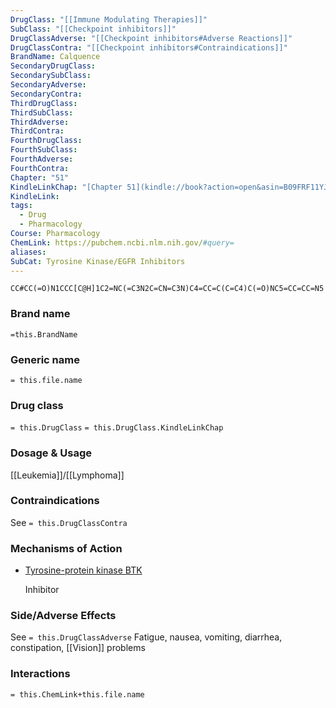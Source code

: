 ```yaml
---
DrugClass: "[[Immune Modulating Therapies]]"
SubClass: "[[Checkpoint inhibitors]]"
DrugClassAdverse: "[[Checkpoint inhibitors#Adverse Reactions]]"
DrugClassContra: "[[Checkpoint inhibitors#Contraindications]]"
BrandName: Calquence
SecondaryDrugClass: 
SecondarySubClass: 
SecondaryAdverse: 
SecondaryContra: 
ThirdDrugClass: 
ThirdSubClass: 
ThirdAdverse: 
ThirdContra: 
FourthDrugClass: 
FourthSubClass: 
FourthAdverse: 
FourthContra: 
Chapter: "51"
KindleLinkChap: "[Chapter 51](kindle://book?action=open&asin=B09FRF11YJ&location=30282)"
KindleLink: 
tags:
  - Drug
  - Pharmacology
Course: Pharmacology
ChemLink: https://pubchem.ncbi.nlm.nih.gov/#query=
aliases: 
SubCat: Tyrosine Kinase/EGFR Inhibitors
---
```


```smiles
CC#CC(=O)N1CCC[C@H]1C2=NC(=C3N2C=CN=C3N)C4=CC=C(C=C4)C(=O)NC5=CC=CC=N5
```

### Brand name
`=this.BrandName`

### Generic name
`= this.file.name`

### Drug class 
`= this.DrugClass`
	`= this.DrugClass.KindleLinkChap`

### Dosage & Usage
[[Leukemia]]/[[Lymphoma]] 


### Contraindications
See `= this.DrugClassContra`

### Mechanisms of Action
- [Tyrosine-protein kinase BTK](https://go.drugbank.com/drugs/DB11703#BE0001284)
    
    Inhibitor

### Side/Adverse Effects
See `= this.DrugClassAdverse`
Fatigue, nausea, vomiting, diarrhea, constipation, [[Vision]] problems 

### Interactions

`= this.ChemLink+this.file.name`

